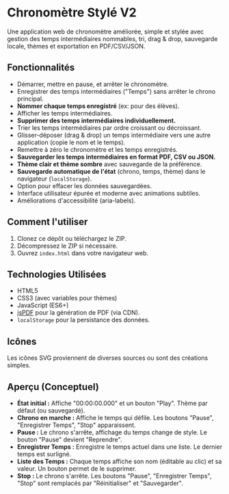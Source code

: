 # Chronomètre Stylé V2

Une application web de chronomètre améliorée, simple et stylée avec gestion des temps intermédiaires nommables, tri, drag & drop, sauvegarde locale, thèmes et exportation en PDF/CSV/JSON.

## Fonctionnalités

*   Démarrer, mettre en pause, et arrêter le chronomètre.
*   Enregistrer des temps intermédiaires ("Temps") sans arrêter le chrono principal.
*   **Nommer chaque temps enregistré** (ex: pour des élèves).
*   Afficher les temps intermédiaires.
*   **Supprimer des temps intermédiaires individuellement.**
*   Trier les temps intermédiaires par ordre croissant ou décroissant.
*   Glisser-déposer (drag & drop) un temps intermédiaire vers une autre application (copie le nom et le temps).
*   Remettre à zéro le chronomètre et les temps enregistrés.
*   **Sauvegarder les temps intermédiaires en format PDF, CSV ou JSON.**
*   **Thème clair et thème sombre** avec sauvegarde de la préférence.
*   **Sauvegarde automatique de l'état** (chrono, temps, thème) dans le navigateur (`localStorage`).
*   Option pour effacer les données sauvegardées.
*   Interface utilisateur épurée et moderne avec animations subtiles.
*   Améliorations d'accessibilité (aria-labels).

## Comment l'utiliser

1.  Clonez ce dépôt ou téléchargez le ZIP.
2.  Décompressez le ZIP si nécessaire.
3.  Ouvrez `index.html` dans votre navigateur web.

## Technologies Utilisées

*   HTML5
*   CSS3 (avec variables pour thèmes)
*   JavaScript (ES6+)
*   [jsPDF](https://github.com/parallax/jsPDF) pour la génération de PDF (via CDN).
*   `localStorage` pour la persistance des données.

## Icônes

Les icônes SVG proviennent de diverses sources ou sont des créations simples.

## Aperçu (Conceptuel)

*   **État initial :** Affiche "00:00:00.000" et un bouton "Play". Thème par défaut (ou sauvegardé).
*   **Chrono en marche :** Affiche le temps qui défile. Les boutons "Pause", "Enregistrer Temps", "Stop" apparaissent.
*   **Pause :** Le chrono s'arrête, affichage du temps change de style. Le bouton "Pause" devient "Reprendre".
*   **Enregistrer Temps :** Enregistre le temps actuel dans une liste. Le dernier temps est surligné.
*   **Liste des Temps :** Chaque temps affiche son nom (éditable au clic) et sa valeur. Un bouton permet de le supprimer.
*   **Stop :** Le chrono s'arrête. Les boutons "Pause", "Enregistrer Temps", "Stop" sont remplacés par "Réinitialiser" et "Sauvegarder".